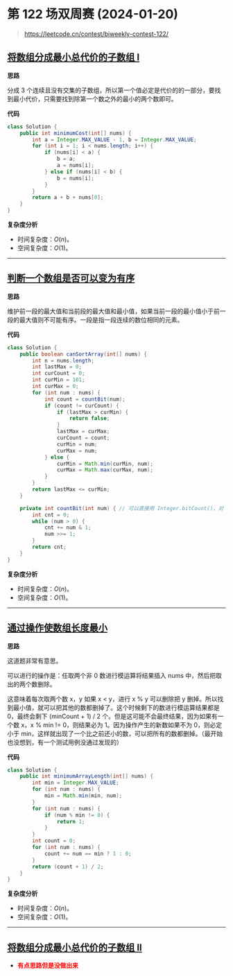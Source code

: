 # 第 122 场双周赛 (2024-01-20)

> https://leetcode.cn/contest/biweekly-contest-122/

## [将数组分成最小总代价的子数组 I](https://leetcode.cn/problems/divide-an-array-into-subarrays-with-minimum-cost-i/)
**思路**

分成 3 个连续且没有交集的子数组，所以第一个值必定是代价的的一部分，要找到最小代价，只需要找到除第一个数之外的最小的两个数即可。

**代码**

```java
class Solution {
    public int minimumCost(int[] nums) {
        int a = Integer.MAX_VALUE - 1, b = Integer.MAX_VALUE;
        for (int i = 1; i < nums.length; i++) {
            if (nums[i] < a) {
                b = a;
                a = nums[i];
            } else if (nums[i] < b) {
                b = nums[i];
            }
        }
        return a + b + nums[0];
    }
}
```

**复杂度分析**

- 时间复杂度：$O(n)$。
- 空间复杂度：$O(1)$。


--------------------

## [判断一个数组是否可以变为有序](https://leetcode.cn/problems/find-if-array-can-be-sorted/)
**思路**

维护前一段的最大值和当前段的最大值和最小值，如果当前一段的最小值小于前一段的最大值则不可能有序。一段是指一段连续的数位相同的元素。


**代码**

```java
class Solution {
    public boolean canSortArray(int[] nums) {
        int n = nums.length;
        int lastMax = 0;
        int curCount = 0;
        int curMin = 101;
        int curMax = 0;
        for (int num : nums) {
            int count = countBit(num);
            if (count != curCount) {
                if (lastMax > curMin) {
                    return false;
                }
                lastMax = curMax;
                curCount = count;
                curMin = num;
                curMax = num;
            } else {
                curMin = Math.min(curMin, num);
                curMax = Math.max(curMax, num);
            }
        }
        return lastMax <= curMin;
    }

    private int countBit(int num) { // 可以直接用 Integer.bitCount()，对 java 使用还是没有那么熟悉
        int cnt = 0;
        while (num > 0) {
            cnt += num & 1;
            num >>= 1;
        }
        return cnt;
    }
}
```

**复杂度分析**

- 时间复杂度：$O(n)$。
- 空间复杂度：$O(1)$。


--------------------

## [通过操作使数组长度最小](https://leetcode.cn/problems/minimize-length-of-array-using-operations/)
**思路**

这道题非常有意思。

可以进行的操作是：任取两个非 0 数进行模运算将结果插入 nums 中，然后把取出的两个数删除。

这意味着每次取两个数 x，y 如果  x < y，进行 x % y 可以删除把 y 删掉。所以找到最小值，就可以把其他的数都删掉了。这个时候剩下的数进行模运算结果都是 0，最终会剩下 (minCount + 1) / 2 个。但是这可能不会最终结果，因为如果有一个数 x，x % min != 0，则结果必为 1。因为操作产生的新数如果不为 0，则必定小于 min，这样就出现了一个比之前还小的数，可以把所有的数都删掉。（最开始也没想到，有一个测试用例没通过发现的）


**代码**

```java
class Solution {
    public int minimumArrayLength(int[] nums) {
        int min = Integer.MAX_VALUE;
        for (int num : nums) {
            min = Math.min(min, num);
        }
        for (int num : nums) {
            if (num % min != 0) {
                return 1;
            }
        }
        int count = 0;
        for (int num : nums) {
            count += num == min ? 1 : 0;
        }
        return (count + 1) / 2;
    }
}
```

**复杂度分析**

- 时间复杂度：$O(n)$。
- 空间复杂度：$O(1)$。


--------------------

## [将数组分成最小总代价的子数组 II](https://leetcode.cn/problems/divide-an-array-into-subarrays-with-minimum-cost-ii/)
- <font color=red>**有点思路但是没做出来**</font>

